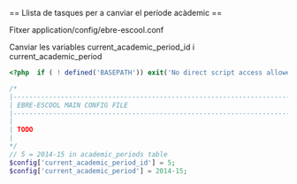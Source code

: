 
== Llista de tasques per a canviar el període acàdemic ==

Fitxer application/config/ebre-escool.conf

Canviar les variables current_academic_period_id i current_academic_period

```php
<?php  if ( ! defined('BASEPATH')) exit('No direct script access allowed');

/*
|--------------------------------------------------------------------------
| EBRE-ESCOOL MAIN CONFIG FILE
|--------------------------------------------------------------------------
|
| TODO
|
*/
// 5 = 2014-15 in academic_periods table
$config['current_academic_period_id'] = 5;
$config['current_academic_period'] = 2014-15;

```
